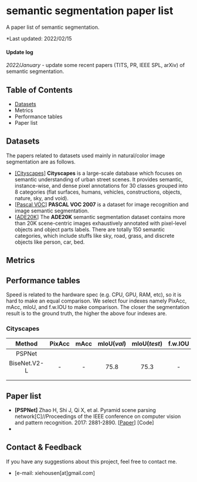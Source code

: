 # semantic segmentation paper list

A paper list of  semantic segmentation.

*Last updated: 2022/02/15

#### Update log

*2022/January* - update some recent papers (TITS, PR, IEEE SPL, arXiv) of  semantic segmentation.  

##

## Table of Contents

- [Datasets](https://github.com/xiehousen/semantic-segmentation_papers/edit/main/README.md#Datasets)
- Metrics
- Performance tables
- Paper list

##

## Datasets

The papers related to datasets used mainly in natural/color image segmentation are as follows.

- [[Cityscapes]](https://paperswithcode.com/dataset/cityscapes)  **Cityscapes** is a large-scale database which focuses on semantic understanding of urban street scenes. It provides semantic, instance-wise, and dense pixel annotations for 30 classes grouped into 8 categories (flat surfaces, humans, vehicles, constructions, objects, nature, sky, and void). 
- [[Pascal VOC](http://host.robots.ox.ac.uk/pascal/VOC/)] **PASCAL VOC 2007** is a dataset for image recognition and image semantic segmentation.
- [[ADE20K](https://groups.csail.mit.edu/vision/datasets/ADE20K/)] The **ADE20K** semantic segmentation dataset contains more than 20K scene-centric images exhaustively annotated with pixel-level objects and object parts labels. There are totally 150 semantic categories, which include stuffs like sky, road, grass, and discrete objects like person, car, bed.

##

## Metrics

##

## Performance tables

Speed is related to the hardware spec (e.g. CPU, GPU, RAM, etc), so it is hard to make an equal comparison. We select four indexes namely PixAcc, mAcc, mIoU, and f.w.IOU to make comparison. The closer the segmentation result is to the ground truth, the higher the above four indexes are.

### Cityscapes

|    Method    | PixAcc | mAcc | mIoU(*val*) | mIoU(*test*) | f.w.IOU | Published | Year |
| :----------: | :----: | :--: | :---------: | :----------: | :-----: | :-------: | ---- |
|    PSPNet    |        |      |             |              |         |   CVPR    | 2017 |
| BiseNet.V2-L |   -    |  -   |    75.8     |     75.3     |    -    |           | 2020 |
|              |        |      |             |              |         |           |      |
|              |        |      |             |              |         |           |      |







##

## Paper list

- **[PSPNet]** Zhao H, Shi J, Qi X, et al. Pyramid scene parsing network[C]//Proceedings of the IEEE conference on computer vision and pattern recognition. 2017: 2881-2890. [[Paper](https://openaccess.thecvf.com/content_cvpr_2017/html/Zhao_Pyramid_Scene_Parsing_CVPR_2017_paper.html)] [Code]
- 

## Contact & Feedback

If you have any suggestions about this project, feel free to contact me.

- [e-mail: xiehousen[at]gmail.com]
